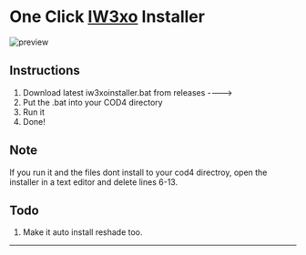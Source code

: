 # One Click [IW3xo](https://github.com/xoxor4d/iw3xo-dev) Installer

![preview](https://raw.githubusercontent.com/kruumy/ffmpeg-youtube-dl-installer/main/preview.png)

## Instructions
1. Download latest iw3xoinstaller.bat from releases ---->
2. Put the .bat into your COD4 directory
3. Run it
4. Done!

## Note

If you run it and the files dont install to your cod4 directroy, open the installer in a text editor and delete lines 6-13.

## Todo
1. Make it auto install reshade too.
***

